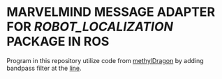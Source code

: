 # MARVELMIND MESSAGE ADAPTER FOR _ROBOT_LOCALIZATION_ PACKAGE IN ROS
Program in this repository utilize code from [methylDragon](https://github.com/methylDragon/ros-sensor-fusion-tutorial/blob/master/02%20-%20Global%20Pose%20Estimate%20Fusion%20(Example%20Implementation).md)
by adding bandpass filter at the [line](https://github.com/zulfan-jm/hedge_msg_adapter/blob/f4c617c522993ebb5ade54ae71faa43cb67bcd3b/src/hedge_msg_adapter.cpp#L57-L95).
